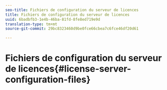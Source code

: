 ```yaml
---
seo-title: Fichiers de configuration du serveur de licences
title: Fichiers de configuration du serveur de licences
uuid: 6badbfb3-1e4b-46ba-81fd-8fe8ed719e9d
translation-type: tm+mt
source-git-commit: 29bc8323460d9be0fce66cbea7c6fce46df20d61

---
```



# Fichiers de configuration du serveur de licences{#license-server-configuration-files}

